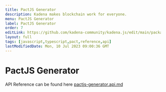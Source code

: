 ```yaml
---
title: PactJS Generator
description: Kadena makes blockchain work for everyone.
menu: PactJS Generator
label: PactJS Generator
order: 7
editLink: https://github.com/kadena-community/kadena.js/edit/main/packages/libs/pactjs-generator/README.md
layout: full
tags: [javascript,typescript,pact,reference,api]
lastModifiedDate: Mon, 10 Jul 2023 09:00:36 GMT
---
```

# PactJS Generator

API Reference can be found here [pactjs-generator.api.md ](https://github.com/kadena-community/kadena.js/tree/main/packages/libs/pactjs-generator/etc/pactjs-generator.api.md)

[1]: https://github.com/kadena-community/kadena.js/tree/main/packages/libs/pactjs-generator/etc/pactjs-generator.api.md
